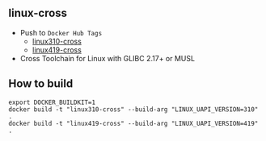 linux-cross
------

* Push to `Docker Hub Tags`
  - [linux310-cross][1]
  - [linux419-cross][2]
* Cross Toolchain for Linux with GLIBC 2.17+ or MUSL

How to build 
------

```shell
export DOCKER_BUILDKIT=1
docker build -t "linux310-cross" --build-arg "LINUX_UAPI_VERSION=310" .
docker build -t "linux419-cross" --build-arg "LINUX_UAPI_VERSION=419" .
```

[1]: https://hub.docker.com/r/valord577/linux310-cross/tags
[2]: https://hub.docker.com/r/valord577/linux419-cross/tags
